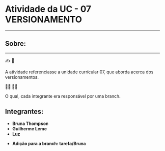 <h1>Atividade da UC - 07 VERSIONAMENTO</h1>
<hr>

<h2>Sobre: </h2>
<hr>

:writing_hand: :rocket:

<p>A atividade referenciasse a unidade currícular 07, que aborda acerca dos versionamentos.</p>

:man_singer: :technologist:

<p>O qual, cada integrante era responsável por uma branch.</p>

<h2>Integrantes: </h2>

<ul>
    <li><strong>Bruna Thompson</strong></li>
    <li><strong>Guilherme Leme</strong></li>
    <li><strong>Luz</strong></li>
</ul>

<ul>
<strong> 
<li>Adição para a branch: tarefa/Bruna</li></strong>
